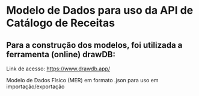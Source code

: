 # Modelo de Dados para uso da API de Catálogo de Receitas

## Para a construção dos modelos, foi utilizada a ferramenta (online) drawDB:

Link de acesso: https://www.drawdb.app/

Modelo de Dados Físico (MER) em formato .json para uso em importação/exportação
